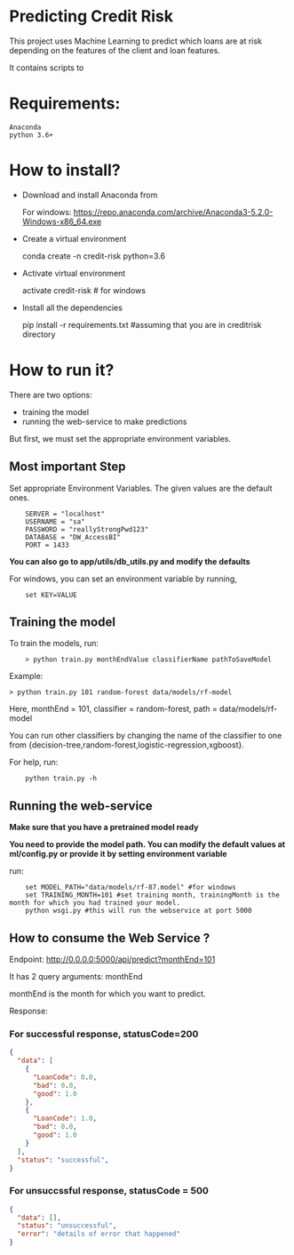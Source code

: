 # Predicting Credit Risk

This project uses Machine Learning to predict which loans are at risk depending on the features of the client and loan features.

It contains scripts to 

# Requirements:

    Anaconda
    python 3.6+


# How to install?

+ Download and install Anaconda from 

    For windows: https://repo.anaconda.com/archive/Anaconda3-5.2.0-Windows-x86_64.exe


+ Create a virtual environment

    conda create -n credit-risk python=3.6

+ Activate virtual environment

    activate credit-risk # for windows

+ Install all the dependencies

    pip install -r requirements.txt #assuming that you are in creditrisk directory


# How to run it?

There are two options:
+ training the model
+ running the web-service to make predictions

But first, we must set the appropriate environment variables.

## Most important Step

Set appropriate Environment Variables. The given values are the default ones.

        SERVER = "localhost"
        USERNAME = "sa"
        PASSWORD = "reallyStrongPwd123"
        DATABASE = "DW_AccessBI"
        PORT = 1433

**You can also go to app/utils/db_utils.py and modify the defaults**

For windows, you can set an environment variable by running,

        set KEY=VALUE


## Training the model

To train the models, run:

        > python train.py monthEndValue classifierName pathToSaveModel

Example:

    > python train.py 101 random-forest data/models/rf-model

Here, monthEnd = 101, classifier = random-forest, path = data/models/rf-model

You can run other classifiers by changing the name of the classifier to one from {decision-tree,random-forest,logistic-regression,xgboost}.


For help, run:
        
        python train.py -h


## Running the web-service


**Make sure that you have a pretrained model ready**

**You need to provide the model path. You can modify the default values at ml/config.py or provide it by setting environment variable**

run:

        set MODEL_PATH="data/models/rf-87.model" #for windows
        set TRAINING_MONTH=101 #set training month, trainingMonth is the month for which you had trained your model.
        python wsgi.py #this will run the webservice at port 5000



## How to consume the Web Service ?

Endpoint: http://0.0.0.0:5000/api/predict?monthEnd=101

It has 2 query arguments: monthEnd

monthEnd is the month for which you want to predict.

Response:

### For successful response, statusCode=200

```json
{
  "data": [
    {
      "LoanCode": 0.0, 
      "bad": 0.0, 
      "good": 1.0
    }, 
    {
      "LoanCode": 1.0, 
      "bad": 0.0, 
      "good": 1.0
    }
  ],
  "status": "successful",
}
```

### For unsuccssful response, statusCode = 500

```json
{
  "data": [],
  "status": "unsuccessful",
  "error": "details of error that happened"
}

```